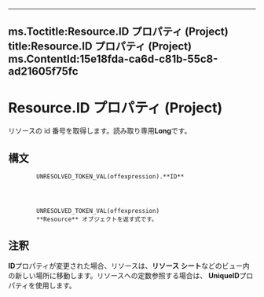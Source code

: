 

---
ms.Toctitle:Resource.ID プロパティ (Project)
title:Resource.ID プロパティ (Project)
ms.ContentId:15e18fda-ca6d-c81b-55c8-ad21605f75fc
---
# Resource.ID プロパティ (Project)




リソースの id 番号を取得します。読み取り専用**Long**です。

## 構文

            UNRESOLVED_TOKEN_VAL(offexpression).**ID**




            UNRESOLVED_TOKEN_VAL(offexpression)
            **Resource** オブジェクトを返す式です。



## 注釈
**ID**プロパティが変更された場合、リソースは、**リソース シート**などのビュー内の新しい場所に移動します。リソースへの定数参照する場合は、 **UniqueID**プロパティを使用します。




